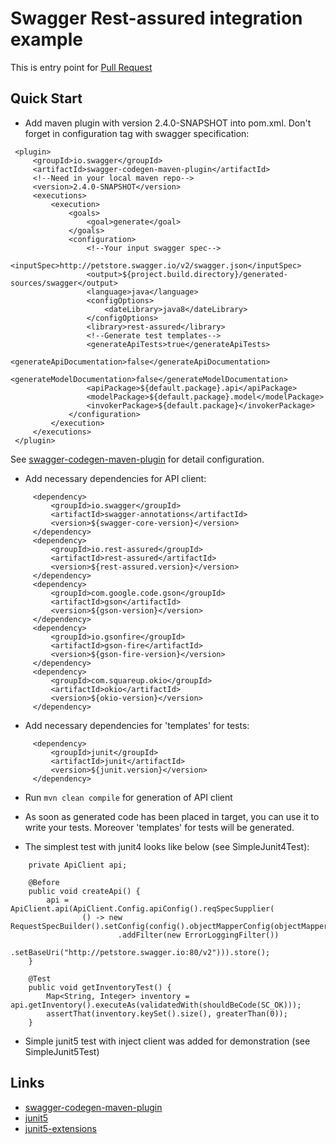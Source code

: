 # Swagger Rest-assured integration example #

This is entry point for 
[Pull Request](https://github.com/swagger-api/swagger-codegen/pull/7492)

## Quick Start
* Add maven plugin with version 2.4.0-SNAPSHOT into pom.xml. Don't forget <inputSpec> in configuration tag with swagger specification:
```(xml)
 <plugin>
     <groupId>io.swagger</groupId>
     <artifactId>swagger-codegen-maven-plugin</artifactId>
     <!--Need in your local maven repo-->
     <version>2.4.0-SNAPSHOT</version>
     <executions>
         <execution>
             <goals>
                 <goal>generate</goal>
             </goals>
             <configuration>
                 <!--Your input swagger spec-->
                 <inputSpec>http://petstore.swagger.io/v2/swagger.json</inputSpec>
                 <output>${project.build.directory}/generated-sources/swagger</output>
                 <language>java</language>
                 <configOptions>
                     <dateLibrary>java8</dateLibrary>
                 </configOptions>
                 <library>rest-assured</library>
                 <!--Generate test templates-->
                 <generateApiTests>true</generateApiTests>
                 <generateApiDocumentation>false</generateApiDocumentation>
                 <generateModelDocumentation>false</generateModelDocumentation>
                 <apiPackage>${default.package}.api</apiPackage>
                 <modelPackage>${default.package}.model</modelPackage>
                 <invokerPackage>${default.package}</invokerPackage>
             </configuration>
         </execution>
     </executions>
 </plugin>
```
See [swagger-codegen-maven-plugin](https://github.com/swagger-api/swagger-codegen/tree/master/modules/swagger-codegen-maven-plugin) for detail configuration.

* Add necessary dependencies for API client:
```(xml)
     <dependency>
         <groupId>io.swagger</groupId>
         <artifactId>swagger-annotations</artifactId>
         <version>${swagger-core-version}</version>
     </dependency>
     <dependency>
         <groupId>io.rest-assured</groupId>
         <artifactId>rest-assured</artifactId>
         <version>${rest-assured.version}</version>
     </dependency>
     <dependency>
         <groupId>com.google.code.gson</groupId>
         <artifactId>gson</artifactId>
         <version>${gson-version}</version>
     </dependency>
     <dependency>
         <groupId>io.gsonfire</groupId>
         <artifactId>gson-fire</artifactId>
         <version>${gson-fire-version}</version>
     </dependency>
     <dependency>
         <groupId>com.squareup.okio</groupId>
         <artifactId>okio</artifactId>
         <version>${okio-version}</version>
     </dependency>
```
* Add necessary dependencies for 'templates' for tests:
```
     <dependency>
         <groupId>junit</groupId>
         <artifactId>junit</artifactId>
         <version>${junit.version}</version>
     </dependency>
```

* Run ```mvn clean compile``` for generation of API client

* As soon as generated code has been placed in target, you can use it to write your tests. Moreover 'templates' for tests will be generated.

* The simplest test with junit4 looks like below (see SimpleJunit4Test):
```
    private ApiClient api;
    
    @Before
    public void createApi() {
        api = ApiClient.api(ApiClient.Config.apiConfig().reqSpecSupplier(
                () -> new RequestSpecBuilder().setConfig(config().objectMapperConfig(objectMapperConfig().defaultObjectMapper(gson())))
                        .addFilter(new ErrorLoggingFilter())
                        .setBaseUri("http://petstore.swagger.io:80/v2"))).store();
    }

    @Test
    public void getInventoryTest() {
        Map<String, Integer> inventory = api.getInventory().executeAs(validatedWith(shouldBeCode(SC_OK)));
        assertThat(inventory.keySet().size(), greaterThan(0));
    }
```
* Simple junit5 test with inject client was added for demonstration (see SimpleJunit5Test)

## Links
* [swagger-codegen-maven-plugin](https://github.com/swagger-api/swagger-codegen/tree/master/modules/swagger-codegen-maven-plugin)
* [junit5](https://junit.org/junit5/)
* [junit5-extensions](https://github.com/JeffreyFalgout/junit5-extensions/tree/master/guice-extension)

